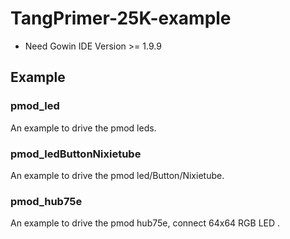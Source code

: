 # TangPrimer-25K-example

- Need Gowin IDE Version >= 1.9.9


## Example

### pmod_led

An example to drive the pmod leds.

### pmod_ledButtonNixietube
An example to drive the pmod led/Button/Nixietube.

### pmod_hub75e
An example to drive the pmod hub75e, connect 64x64 RGB LED .




